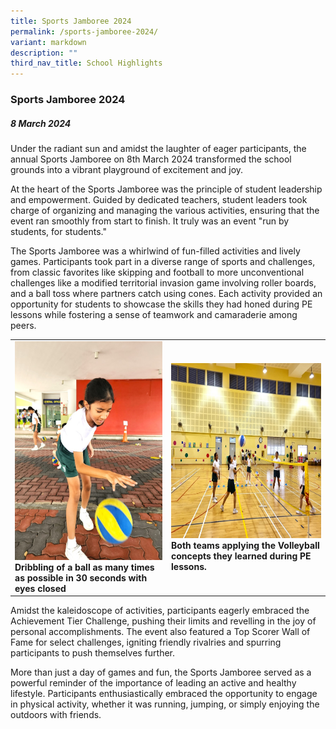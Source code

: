 ```yaml
---
title: Sports Jamboree 2024
permalink: /sports-jamboree-2024/
variant: markdown
description: ""
third_nav_title: School Highlights
---
```

### Sports Jamboree 2024

##### 8 March 2024

Under the radiant sun and amidst the laughter of eager participants, the annual Sports Jamboree on 8th March 2024 transformed the school grounds into a vibrant playground of excitement and joy.

At the heart of the Sports Jamboree was the principle of student leadership and empowerment. Guided by dedicated teachers, student leaders took charge of organizing and managing the various activities, ensuring that the event ran smoothly from start to finish. It truly was an event "run by students, for students."

The Sports Jamboree was a whirlwind of fun-filled activities and lively games. Participants took part in a diverse range of sports and challenges, from classic favorites like skipping and football to more unconventional challenges like a modified territorial invasion game involving roller boards, and a ball toss where partners catch using cones. Each activity provided an opportunity for students to showcase the skills they had honed during PE lessons while fostering a sense of teamwork and camaraderie among peers.

<table>
<tbody><tr>
		<td><img alt="childday01" src="/images/Sports%20Jamboree%202024/dribble.jpg" style="width:450px;height:350px;"><b>Dribbling of a ball as many times as possible in 30 seconds with eyes closed</b></td>
		<td><img alt="childday02" src="/images/Sports%20Jamboree%202024/volleyball.jpg" style="width:450px;height:280px;"><b>Both teams applying the Volleyball concepts they learned during PE lessons.</b></td>
</tr></tbody></table>

Amidst the kaleidoscope of activities, participants eagerly embraced the Achievement Tier Challenge, pushing their limits and revelling in the joy of personal accomplishments. The event also featured a Top Scorer Wall of Fame for select challenges, igniting friendly rivalries and spurring participants to push themselves further. 

More than just a day of games and fun, the Sports Jamboree served as a powerful reminder of the importance of leading an active and healthy lifestyle. Participants enthusiastically embraced the opportunity to engage in physical activity, whether it was running, jumping, or simply enjoying the outdoors with friends.
